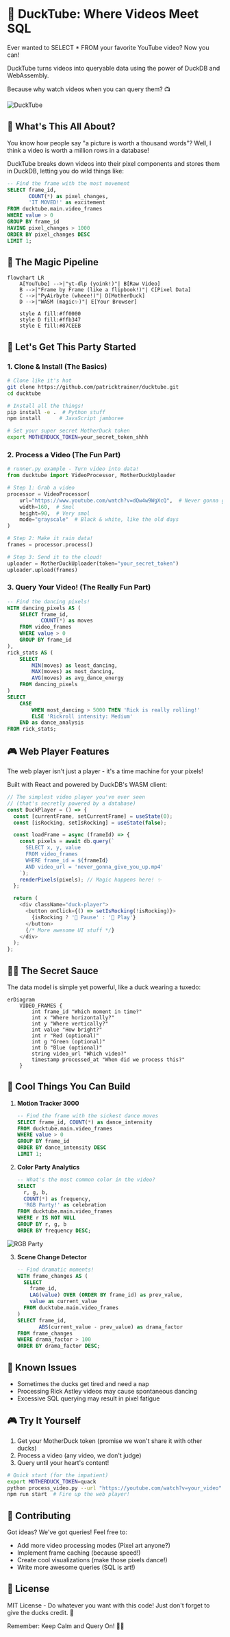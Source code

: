 # 🦆 DuckTube: Where Videos Meet SQL

Ever wanted to SELECT * FROM your favorite YouTube video? Now you can!

DuckTube turns videos into queryable data using the power of DuckDB and WebAssembly.

Because why watch videos when you can query them? 📺

![DuckTube](ducktube.gif)

## 🤔 What's This All About?

You know how people say "a picture is worth a thousand words"? Well, I think a video is worth a million rows in a database!

DuckTube breaks down videos into their pixel components and stores them in DuckDB, letting you do wild things like:

```sql
-- Find the frame with the most movement
SELECT frame_id, 
       COUNT(*) as pixel_changes,
       'IT MOVED!' as excitement
FROM ducktube.main.video_frames 
WHERE value > 0
GROUP BY frame_id
HAVING pixel_changes > 1000
ORDER BY pixel_changes DESC
LIMIT 1;
```

## 🌟 The Magic Pipeline

```mermaid
flowchart LR
    A[YouTube] -->|"yt-dlp (yoink!)"| B[Raw Video]
    B -->|"Frame by Frame (like a flipbook!)"| C[Pixel Data]
    C -->|"PyAirbyte (wheee!)"| D[MotherDuck]
    D -->|"WASM (magic✨)"| E[Your Browser]
    
    style A fill:#ff0000
    style D fill:#ffb347
    style E fill:#87CEEB
```

## 🚀 Let's Get This Party Started

### 1. Clone & Install (The Basics)

```bash
# Clone like it's hot
git clone https://github.com/patricktrainer/ducktube.git
cd ducktube

# Install all the things!
pip install -e .  # Python stuff
npm install      # JavaScript jamboree

# Set your super secret MotherDuck token
export MOTHERDUCK_TOKEN=your_secret_token_shhh
```

### 2. Process a Video (The Fun Part)

```python
# runner.py example - Turn video into data!
from ducktube import VideoProcessor, MotherDuckUploader

# Step 1: Grab a video
processor = VideoProcessor(
    url="https://www.youtube.com/watch?v=dQw4w9WgXcQ",  # Never gonna give you up!
    width=160,  # Smol
    height=90,  # Very smol
    mode="grayscale"  # Black & white, like the old days
)

# Step 2: Make it rain data!
frames = processor.process()

# Step 3: Send it to the cloud!
uploader = MotherDuckUploader(token="your_secret_token")
uploader.upload(frames)
```

### 3. Query Your Video! (The Really Fun Part)

```sql
-- Find the dancing pixels!
WITH dancing_pixels AS (
    SELECT frame_id, 
           COUNT(*) as moves
    FROM video_frames
    WHERE value > 0
    GROUP BY frame_id
),
rick_stats AS (
    SELECT 
        MIN(moves) as least_dancing,
        MAX(moves) as most_dancing,
        AVG(moves) as avg_dance_energy
    FROM dancing_pixels
)
SELECT 
    CASE 
        WHEN most_dancing > 5000 THEN 'Rick is really rolling!'
        ELSE 'Rickroll intensity: Medium'
    END as dance_analysis
FROM rick_stats;
```

## 🎮 Web Player Features

The web player isn't just a player - it's a time machine for your pixels!

Built with React and powered by DuckDB's WASM client:

```javascript
// The simplest video player you've ever seen 
// (that's secretly powered by a database)
const DuckPlayer = () => {
  const [currentFrame, setCurrentFrame] = useState(0);
  const [isRocking, setIsRocking] = useState(false);

  const loadFrame = async (frameId) => {
    const pixels = await db.query(`
      SELECT x, y, value
      FROM video_frames
      WHERE frame_id = ${frameId}
      AND video_url = 'never_gonna_give_you_up.mp4'
    `);
    renderPixels(pixels); // Magic happens here! ✨
  };

  return (
    <div className="duck-player">
      <button onClick={() => setIsRocking(!isRocking)}>
        {isRocking ? '🦆 Pause' : '🦆 Play'}
      </button>
      {/* More awesome UI stuff */}
    </div>
  );
};
```

## 🧙‍♂️ The Secret Sauce

The data model is simple yet powerful, like a duck wearing a tuxedo:

```mermaid
erDiagram
    VIDEO_FRAMES {
        int frame_id "Which moment in time?"
        int x "Where horizontally?"
        int y "Where vertically?"
        int value "How bright?"
        int r "Red (optional)"
        int g "Green (optional)"
        int b "Blue (optional)"
        string video_url "Which video?"
        timestamp processed_at "When did we process this?"
    }
```

## 🎯 Cool Things You Can Build

1. **Motion Tracker 3000**

   ```sql
   -- Find the frame with the sickest dance moves
   SELECT frame_id, COUNT(*) as dance_intensity
   FROM ducktube.main.video_frames
   WHERE value > 0
   GROUP BY frame_id
   ORDER BY dance_intensity DESC
   LIMIT 1;
   ```

2. **Color Party Analytics**

   ```sql
   -- What's the most common color in the video?
   SELECT 
     r, g, b,
     COUNT(*) as frequency,
     'RGB Party!' as celebration
   FROM ducktube.main.video_frames
   WHERE r IS NOT NULL
   GROUP BY r, g, b
   ORDER BY frequency DESC;
   ```

![RGB Party](image.png)

3. **Scene Change Detector**

   ```sql
   -- Find dramatic moments!
   WITH frame_changes AS (
     SELECT 
       frame_id,
       LAG(value) OVER (ORDER BY frame_id) as prev_value,
       value as current_value
     FROM ducktube.main.video_frames
   )
   SELECT frame_id, 
          ABS(current_value - prev_value) as drama_factor
   FROM frame_changes
   WHERE drama_factor > 100
   ORDER BY drama_factor DESC;
   ```

## 🚨 Known Issues

- Sometimes the ducks get tired and need a nap
- Processing Rick Astley videos may cause spontaneous dancing
- Excessive SQL querying may result in pixel fatigue

## 🎮 Try It Yourself

1. Get your MotherDuck token (promise we won't share it with other ducks)
2. Process a video (any video, we don't judge)
3. Query until your heart's content!

```bash
# Quick start (for the impatient)
export MOTHERDUCK_TOKEN=quack
python process_video.py --url "https://youtube.com/watch?v=your_video" --mode grayscale
npm run start  # Fire up the web player!
```

## 🤝 Contributing

Got ideas? We've got queries! Feel free to:

- Add more video processing modes (Pixel art anyone?)
- Implement frame caching (because speed!)
- Create cool visualizations (make those pixels dance!)
- Write more awesome queries (SQL is art!)

## 📝 License

MIT License - Do whatever you want with this code! Just don't forget to give the ducks credit. 🦆

Remember: Keep Calm and Query On! 🦆✨
